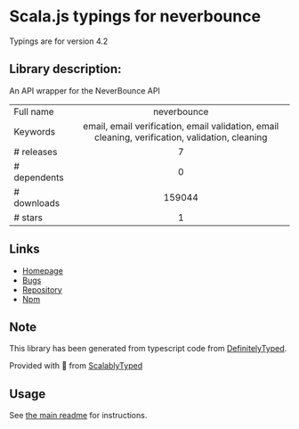 
# Scala.js typings for neverbounce

Typings are for version 4.2

## Library description:
An API wrapper for the NeverBounce API

|                    |                 |
| ------------------ | :-------------: |
| Full name          | neverbounce |
| Keywords           | email, email verification, email validation, email cleaning, verification, validation, cleaning |
| # releases         | 7 |
| # dependents       | 0 |
| # downloads        | 159044 |
| # stars            | 1 |

## Links
- [Homepage](https://neverbounce.com)
- [Bugs](https://github.com/NeverBounce/NeverBounceApi-NodeJS/issues)
- [Repository](https://github.com/NeverBounce/NeverBounceApi-NodeJS)
- [Npm](https://www.npmjs.com/package/neverbounce)
    


## Note
This library has been generated from typescript code from [DefinitelyTyped](https://definitelytyped.org).

Provided with :purple_heart: from [ScalablyTyped](https://github.com/oyvindberg/ScalablyTyped)

## Usage
See [the main readme](../../readme.md) for instructions.


